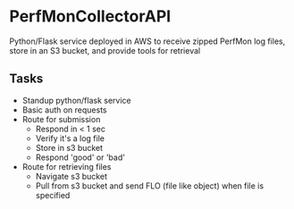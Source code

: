 # PerfMonCollectorAPI
Python/Flask service deployed in AWS to receive zipped PerfMon log files, store in an S3 bucket, and provide tools for retrieval

## Tasks
* Standup python/flask service
* Basic auth on requests
* Route for submission
  * Respond in < 1 sec
  * Verify it's a log file
  * Store in s3 bucket
  * Respond 'good' or 'bad'
* Route for retrieving files
  * Navigate s3 bucket
  * Pull from s3 bucket and send FLO (file like object) when file is specified
